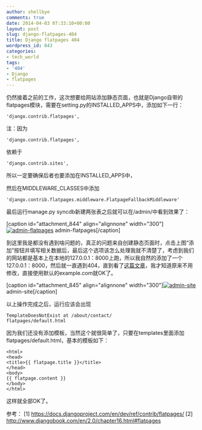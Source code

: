```yaml
---
author: shellbye
comments: true
date: 2014-04-03 07:33:10+00:00
layout: post
slug: django-flatpages-404
title: Django flatpages 404
wordpress_id: 843
categories:
- tech_world
tags:
- '404'
- Django
- flatpages
---
```


仍然接着之前的工作，这次想要给网站添加静态页面，也就是Django自带的flatpages模块，需要在setting.py的INSTALLED_APPS中，添加如下一行：


    
    
    'django.contrib.flatpages',
    



注：因为


    
    'django.contrib.flatpages',



依赖于


    
    'django.contrib.sites',



所以一定要确保后者也要添加在INSTALLED_APPS中，

然后在MIDDLEWARE_CLASSES中添加


    
    
    'django.contrib.flatpages.middleware.FlatpageFallbackMiddleware'
    



最后运行manage.py syncdb新建两张表之后就可以在/admin/中看到效果了：

[caption id="attachment_844" align="alignnone" width="300"][![admin-flatpages](http://www.shellbye.com/blog/wp-content/uploads/2014/04/QQ截图20140403151932-300x132.png)](http://www.shellbye.com/blog/wp-content/uploads/2014/04/QQ截图20140403151932.png) admin-flatpages[/caption]

到这里我是都没有遇到啥问题的，真正的问题来自创建静态页面时，点击上图“添加”按钮并填写相关数据后，最后这个选项该怎么处理我就不清楚了，考虑到我们的网站都是基本上在本地的127.0.0.1：8000上跑，所以我自然的添加了一个127.0.0.1：8000，然后就一直遇到404，直到看了[这篇文章](http://matthewdaly.co.uk/blog/2012/03/24/yet-another-tutorial-for-building-a-blog-using-python-and-django-part-3/)，我才知道原来不用修改，直接使用默认的example.com就OK了。

[caption id="attachment_845" align="alignnone" width="300"][![admin-site](http://www.shellbye.com/blog/wp-content/uploads/2014/04/QQ截图201404031519321-300x89.png)](http://www.shellbye.com/blog/wp-content/uploads/2014/04/QQ截图201404031519321.png) admin-site[/caption]

以上操作完成之后，运行应该会出现

    
    
    TemplateDoesNotExist at /about/contact/
    flatpages/default.html
    



因为我们还没有添加模板，当然这个就很简单了，只要在templates里面添加flatpages/default.html，基本的模板如下：


    
    
    
    <html>
    <head>
    <title>{{ flatpage.title }}</title>
    </head>
    <body>
    {{ flatpage.content }}
    </body>
    </html>
    



这样就全部OK了。

参考：
[1] https://docs.djangoproject.com/en/dev/ref/contrib/flatpages/
[2] http://www.djangobook.com/en/2.0/chapter16.html#flatpages
